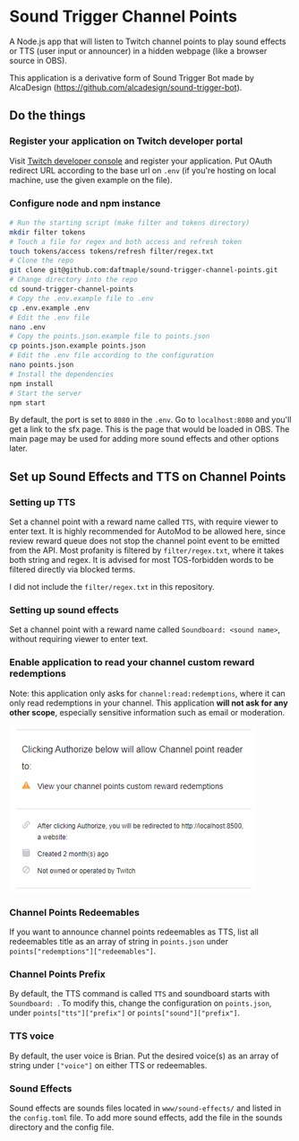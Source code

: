 # Sound Trigger Channel Points

A Node.js app that will listen to Twitch channel points to play sound effects
or TTS (user input or announcer) in a hidden webpage (like a browser source in OBS).

This application is a derivative form of Sound Trigger Bot made by AlcaDesign (https://github.com/alcadesign/sound-trigger-bot).

## Do the things

### Register your application on Twitch developer portal

Visit [Twitch developer console](https://dev.twitch.tv/console/apps) and register your application. Put OAuth redirect URL according to the base url on `.env` (if you're hosting on local machine, use the given example on the file).

### Configure node and npm instance

```bash
# Run the starting script (make filter and tokens directory)
mkdir filter tokens
# Touch a file for regex and both access and refresh token
touch tokens/access tokens/refresh filter/regex.txt
# Clone the repo
git clone git@github.com:daftmaple/sound-trigger-channel-points.git
# Change directory into the repo
cd sound-trigger-channel-points
# Copy the .env.example file to .env
cp .env.example .env
# Edit the .env file
nano .env
# Copy the points.json.example file to points.json
cp points.json.example points.json
# Edit the .env file according to the configuration
nano points.json
# Install the dependencies
npm install
# Start the server
npm start
```

By default, the port is set to `8080` in the `.env`. Go to `localhost:8080` and
you'll get a link to the sfx page. This is the page that would be loaded in OBS.
The main page may be used for adding more sound effects and other options later.

## Set up Sound Effects and TTS on Channel Points

### Setting up TTS

Set a channel point with a reward name called `TTS`, with require viewer to enter text. It is highly recommended for AutoMod to be allowed here, since review reward queue does not stop the channel point event to be emitted from the API. Most profanity is filtered by `filter/regex.txt`, where it takes both string and regex. It is advised for most TOS-forbidden words to be filtered directly via blocked terms.

I did not include the `filter/regex.txt` in this repository.

### Setting up sound effects

Set a channel point with a reward name called `Soundboard: <sound name>`, without requiring viewer to enter text.

### Enable application to read your channel custom reward redemptions

Note: this application only asks for `channel:read:redemptions`, where it can only read redemptions in your channel. This application **will not ask for any other scope**, especially sensitive information such as email or moderation.

![Authorize](www/authorize.png)

### Channel Points Redeemables

If you want to announce channel points redeemables as TTS, list all redeemables title as an array of string in `points.json` under `points["redemptions"]["redeemables"]`.

### Channel Points Prefix

By default, the TTS command is called `TTS` and soundboard starts with `Soundboard: `. To modify this, change the configuration on `points.json`, under `points["tts"]["prefix"]` or `points["sound"]["prefix"]`.

### TTS voice

By default, the user voice is Brian. Put the desired voice(s) as an array of string under `["voice"]` on either TTS or redeemables.

### Sound Effects

Sound effects are sounds files located in `www/sound-effects/` and listed in the  `config.toml` file. To add more sound effects, add the file in the sounds directory and the config file.
